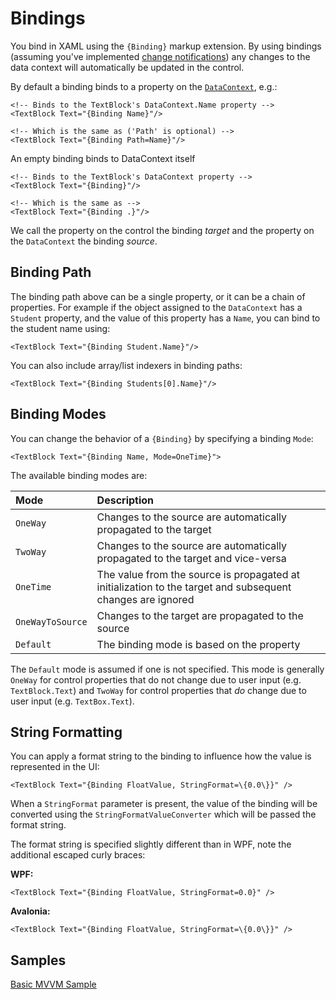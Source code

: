 # Bindings

You bind in XAML using the `{Binding}` markup extension. By using bindings \(assuming you've implemented [change notifications](https://docs.avaloniaui.net/docs/data-binding/change-notifications)\) any changes to the data context will automatically be updated in the control.

By default a binding binds to a property on the [`DataContext`](https://docs.avaloniaui.net/docs/data-binding/the-datacontext), e.g.:

```markup
<!-- Binds to the TextBlock's DataContext.Name property -->
<TextBlock Text="{Binding Name}"/>

<!-- Which is the same as ('Path' is optional) -->
<TextBlock Text="{Binding Path=Name}"/>
```

An empty binding binds to DataContext itself

```markup
<!-- Binds to the TextBlock's DataContext property -->
<TextBlock Text="{Binding}"/>

<!-- Which is the same as -->
<TextBlock Text="{Binding .}"/>
```

We call the property on the control the binding _target_ and the property on the `DataContext` the binding _source_.

## Binding Path <a id="binding-path"></a>

The binding path above can be a single property, or it can be a chain of properties. For example if the object assigned to the `DataContext` has a `Student` property, and the value of this property has a `Name`, you can bind to the student name using:

```markup
<TextBlock Text="{Binding Student.Name}"/>
```

You can also include array/list indexers in binding paths:

```markup
<TextBlock Text="{Binding Students[0].Name}"/>
```

## Binding Modes <a id="binding-modes"></a>

You can change the behavior of a `{Binding}` by specifying a binding `Mode`:

```markup
<TextBlock Text="{Binding Name, Mode=OneTime}">
```

The available binding modes are:

| Mode | Description |
| :--- | :--- |
| `OneWay` | Changes to the source are automatically propagated to the target |
| `TwoWay` | Changes to the source are automatically propagated to the target and vice-versa |
| `OneTime` | The value from the source is propagated at initialization to the target and subsequent changes are ignored |
| `OneWayToSource` | Changes to the target are propagated to the source |
| `Default` | The binding mode is based on the property |

The `Default` mode is assumed if one is not specified. This mode is generally `OneWay` for control properties that do not change due to user input \(e.g. `TextBlock.Text`\) and `TwoWay` for control properties that _do_ change due to user input \(e.g. `TextBox.Text`\).

## String Formatting <a id="binding-stringformat"></a>

You can apply a format string to the binding to influence how the value is represented in the UI:

```markup
<TextBlock Text="{Binding FloatValue, StringFormat=\{0.0\}}" />
```

When a `StringFormat` parameter is present, the value of the binding will be converted using the `StringFormatValueConverter` which will be passed the format string.

The format string is specified slightly different than in WPF, note the additional escaped curly braces:

**WPF:**

```markup
<TextBlock Text="{Binding FloatValue, StringFormat=0.0}" />
```

**Avalonia:**

```markup
<TextBlock Text="{Binding FloatValue, StringFormat=\{0.0\}}" />
```


## Samples

[Basic MVVM Sample](https://github.com/AvaloniaUI/Avalonia.Samples/tree/main/src/Avalonia.Samples/MVVM/BasicMvvmSample)
